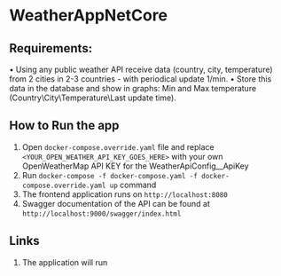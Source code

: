 
# WeatherAppNetCore

## Requirements:

• Using any public weather API receive data (country, city, temperature) from 2 cities in 2-3 countries - with periodical update 1/min.
• Store this data in the database and show in graphs: Min and Max temperature (Country\City\Temperature\Last update time).

## How to Run the app
1. Open `docker-compose.override.yaml` file and replace `<YOUR_OPEN_WEATHER_API_KEY_GOES_HERE>`  with your own OpenWeatherMap API KEY for the WeatherApiConfig__ApiKey
2. Run `docker-compose -f docker-compose.yaml -f docker-compose.override.yaml up` command 
3. The frontend application runs on  `http://localhost:8080` 
4. Swagger documentation of the API can be found at `http://localhost:9000/swagger/index.html`

## Links
1. The application will run 
